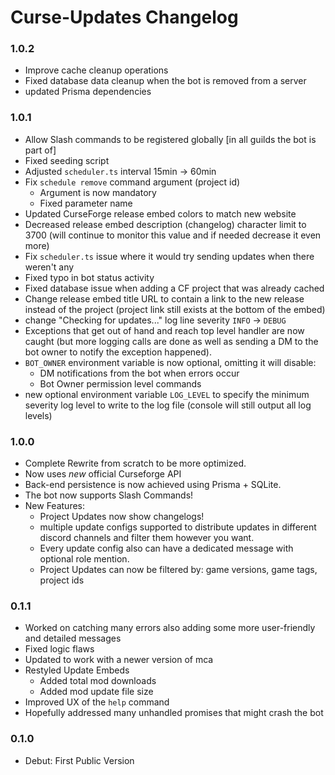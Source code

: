 # Curse-Updates Changelog

### 1.0.2
- Improve cache cleanup operations
- Fixed database data cleanup when the bot is removed from a server
- updated Prisma dependencies

### 1.0.1
- Allow Slash commands to be registered globally [in all guilds the bot is part of]
- Fixed seeding script
- Adjusted `scheduler.ts` interval 15min → 60min
- Fix `schedule remove` command argument (project id)
  - Argument is now mandatory
  - Fixed parameter name
- Updated CurseForge release embed colors to match new website
- Decreased release embed description (changelog) character limit to 3700 (will continue to monitor this value and if needed decrease it even more)
- Fix `scheduler.ts` issue where it would try sending updates when there weren't any
- Fixed typo in bot status activity
- Fixed database issue when adding a CF project that was already cached
- Change release embed title URL to contain a link to the new release instead of the project (project link still exists at the bottom of the embed)
- change "Checking for updates..." log line severity `INFO` → `DEBUG`
- Exceptions that get out of hand and reach top level handler are now caught (but more logging calls are done as well as sending a DM to the bot owner to notify the exception happened).
- `BOT_OWNER` environment variable is now optional, omitting it will disable:
  - DM notifications from the bot when errors occur
  - Bot Owner permission level commands
- new optional environment variable `LOG_LEVEL` to specify the minimum severity log level to write to the log file (console will still output all log levels) 

### 1.0.0
- Complete Rewrite from scratch to be more optimized.
- Now uses _new_ official Curseforge API
- Back-end persistence is now achieved using Prisma + SQLite.
- The bot now supports Slash Commands!
- New Features:
  - Project Updates now show changelogs!
  - multiple update configs supported to distribute updates in different discord channels and filter them however you want.
  - Every update config also can have a dedicated message with optional role mention.
  - Project Updates can now be filtered by: game versions, game tags, project ids

### 0.1.1
- Worked on catching many errors also adding some more user-friendly and detailed messages
- Fixed logic flaws
- Updated to work with a newer version of mca
- Restyled Update Embeds
  - Added total mod downloads
  - Added mod update file size
- Improved UX of the `help` command
- Hopefully addressed many unhandled promises that might crash the bot

### 0.1.0
- Debut: First Public Version